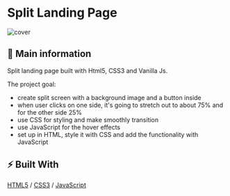 # Split Landing Page

![cover](./assets/split.gif)

## 🦉 Main information

Split landing page built with Html5, CSS3 and Vanilla Js.

The project goal:
- create split screen with a background image and a button inside
- when user clicks on one side, it's going to stretch out to about 75% and for the other side 25%
- use CSS for styling and make smoothly transition 
- use JavaScript for the hover effects
- set up in HTML, style it with CSS and add the functionality with JavaScript


## ⚡ Built With
[HTML5](https://www.w3schools.com/html/) / [CSS3](https://www.w3schools.com/css/) / [JavaScript](https://www.w3schools.com/js/)
